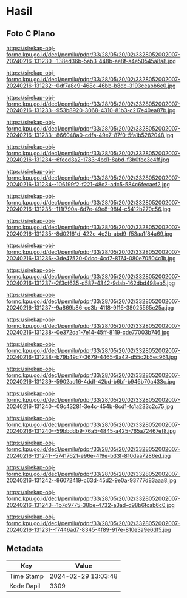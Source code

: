 # Hasil

## Foto C Plano

https://sirekap-obj-formc.kpu.go.id/dec1/pemilu/pdpr/33/28/05/20/02/3328052002007-20240216-131230--138ed36b-5ab3-448b-ae8f-a4e50545a8a8.jpg

https://sirekap-obj-formc.kpu.go.id/dec1/pemilu/pdpr/33/28/05/20/02/3328052002007-20240216-131232--0df7a8c9-468c-46bb-b8dc-3193ceabb6e0.jpg

https://sirekap-obj-formc.kpu.go.id/dec1/pemilu/pdpr/33/28/05/20/02/3328052002007-20240216-131233--953b8920-3068-4310-81b3-c217e40ea87b.jpg

https://sirekap-obj-formc.kpu.go.id/dec1/pemilu/pdpr/33/28/05/20/02/3328052002007-20240216-131233--866048a0-cdfa-49e7-87f0-5fa1b5282048.jpg

https://sirekap-obj-formc.kpu.go.id/dec1/pemilu/pdpr/33/28/05/20/02/3328052002007-20240216-131234--6fecd3a2-1783-4bd1-8abd-f3b0fec3e4ff.jpg

https://sirekap-obj-formc.kpu.go.id/dec1/pemilu/pdpr/33/28/05/20/02/3328052002007-20240216-131234--106199f2-f221-48c2-adc5-584c6fecaef2.jpg

https://sirekap-obj-formc.kpu.go.id/dec1/pemilu/pdpr/33/28/05/20/02/3328052002007-20240216-131235--111f790a-6d7e-49e8-98f4-c5412b270c56.jpg

https://sirekap-obj-formc.kpu.go.id/dec1/pemilu/pdpr/33/28/05/20/02/3328052002007-20240216-131235--8d02161d-422c-4e2b-abd9-f53aa1f84a69.jpg

https://sirekap-obj-formc.kpu.go.id/dec1/pemilu/pdpr/33/28/05/20/02/3328052002007-20240216-131236--3de47520-0dcc-4cd7-8174-080e70504c1b.jpg

https://sirekap-obj-formc.kpu.go.id/dec1/pemilu/pdpr/33/28/05/20/02/3328052002007-20240216-131237--2f3cf635-d587-4342-9dab-162dbd498eb5.jpg

https://sirekap-obj-formc.kpu.go.id/dec1/pemilu/pdpr/33/28/05/20/02/3328052002007-20240216-131237--9a869b86-ce3b-4118-9f16-38025565e25a.jpg

https://sirekap-obj-formc.kpu.go.id/dec1/pemilu/pdpr/33/28/05/20/02/3328052002007-20240216-131238--0e372da1-7e14-45ff-8119-cde77003b746.jpg

https://sirekap-obj-formc.kpu.go.id/dec1/pemilu/pdpr/33/28/05/20/02/3328052002007-20240216-131238--b79b49c7-3679-4465-9a42-d55c2b5ec961.jpg

https://sirekap-obj-formc.kpu.go.id/dec1/pemilu/pdpr/33/28/05/20/02/3328052002007-20240216-131239--5902ad16-4ddf-42bd-b6bf-b946b70a433c.jpg

https://sirekap-obj-formc.kpu.go.id/dec1/pemilu/pdpr/33/28/05/20/02/3328052002007-20240216-131240--09c43281-3e4c-454b-8cd1-fc1a233c2c75.jpg

https://sirekap-obj-formc.kpu.go.id/dec1/pemilu/pdpr/33/28/05/20/02/3328052002007-20240216-131240--59bbddb9-76a5-4845-a425-765a72467ef8.jpg

https://sirekap-obj-formc.kpu.go.id/dec1/pemilu/pdpr/33/28/05/20/02/3328052002007-20240216-131241--57417621-e96e-4f9e-b33f-810daa7286ed.jpg

https://sirekap-obj-formc.kpu.go.id/dec1/pemilu/pdpr/33/28/05/20/02/3328052002007-20240216-131242--86072419-c63d-45d2-9e0a-93777d83aaa8.jpg

https://sirekap-obj-formc.kpu.go.id/dec1/pemilu/pdpr/33/28/05/20/02/3328052002007-20240216-131243--1b7d9775-38be-4732-a3ad-d98b6fcab6c0.jpg

https://sirekap-obj-formc.kpu.go.id/dec1/pemilu/pdpr/33/28/05/20/02/3328052002007-20240216-131231--f7446ad7-8345-4f89-917e-810e3a9e6df5.jpg


## Metadata

| Key        | Value               |
| ---------- | ------------------- |
| Time Stamp | 2024-02-29 13:03:48 |
| Kode Dapil | 3309                |




